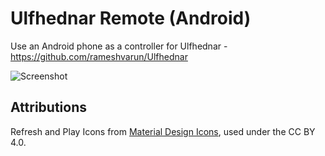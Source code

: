 # Ulfhednar Remote (Android)

Use an Android phone as a controller for Ulfhednar - https://github.com/rameshvarun/Ulfhednar

![Screenshot](http://i.imgur.com/fNZ8LM3.png)

## Attributions
Refresh and Play Icons from [Material Design Icons](https://github.com/google/material-design-icons), used under the CC BY 4.0.
